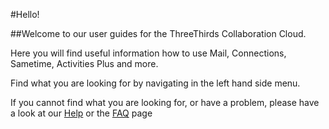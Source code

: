 #Hello!

##Welcome to our user guides for the ThreeThirds Collaboration Cloud.

Here you will find useful information how to use Mail, Connections, Sametime, Activities Plus and more.

Find what you are looking for by navigating in the left hand side menu.

If you cannot find what you are looking for, or have a problem, please have a look at our [Help](https://docs.st.collab.cloud/help/troubleshooting-support) or the [FAQ](https://docs.st.collab.cloud/help/faq) page
